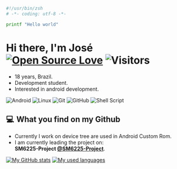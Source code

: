 ```bash
#!/usr/bin/zsh
# -*- coding: utf-8 -*-

printf "Hello world"
```

# Hi there, I'm José [![Open Source Love](https://badges.frapsoft.com/os/v1/open-source.svg?v=102)](https://github.com/ellerbrock/open-source-badge/) ![Visitors](https://visitor-badge.laobi.icu/badge?page_id=JoseXda.JoseXda)
- 18 years, Brazil.
- Development student.
- Interested in android development.

<img alt="Android" src="https://img.shields.io/badge/Android-3DDC84?style=for-the-badge&logo=android&logoColor=white" /> <img alt="Linux" src="https://img.shields.io/badge/Linux-FCC624?style=for-the-badge&logo=linux&logoColor=black"> <img alt="Git" src="https://img.shields.io/badge/git-%23F05033.svg?style=for-the-badge&logo=git&logoColor=white"/> <img alt="GitHub" src="https://img.shields.io/badge/github-%23121011.svg?style=for-the-badge&logo=github&logoColor=white"/> <img alt="Shell Script" src="https://img.shields.io/badge/shell_script-%23121011.svg?style=for-the-badge&logo=gnu-bash&logoColor=white"/>

## 💻  What you find on my Github
- Currently I work on device tree are used in Android Custom Rom.
- I am currently leading the project on:
  <br>
   **SM6225-Project [@SM6225-Project](https://github.com/SM6225-Project)**.
  
[![My GitHub stats](https://github-readme-stats-git-masterrstaa-rickstaa.vercel.app/api?username=JoseXda&show_icons=true&theme=github_dark&hide_border=true)](https://github.com/JoseXda)
[![My used languages](https://github-readme-stats-git-masterrstaa-rickstaa.vercel.app/api/top-langs/?username=JoseXda&langs_count=8&theme=github_dark&hide_border=true&layout=compact)](https://github.com/JoseXda)
